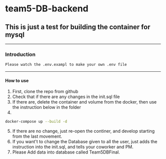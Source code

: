 # team5-DB-backend

## **This is just a test for building the container for mysql**
***
### Introduction
```sh
Please watch the .env.exampl to make your own .env file
```
---

#### How to use
1. First, clone the repo from github
2. Check that if there are any changes in the init.sql file
3. If there are, delete the container and volume from the docker, then use the instruction below in the folder
4. 
```sh
docker-compose up --build -d
```
5. If there are no change, just re-open the continer, and develop starting from the last movement.
6. If you want't to change the Database given to all the user, just adds the instruction into the init.sql, and tells your coworker and PM.
7. Please Add data into database called Team5DBFinal.
